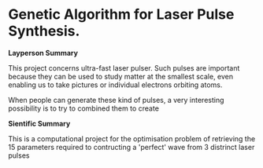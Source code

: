 # Genetic Algorithm for Laser Pulse Synthesis.


__Layperson Summary__

This project concerns ultra-fast laser pulser. Such pulses are important because they can be used to study matter at the smallest scale, even enabling us to take pictures or individual electrons orbiting atoms.

When people can generate these kind of pulses, a very interesting possibility is to try to combined them to create

__Sientific Summary__

This is a computational project for the optimisation problem of retrieving the 15 parameters required to contructing a 'perfect' wave from 3 distrinct laser pulses
